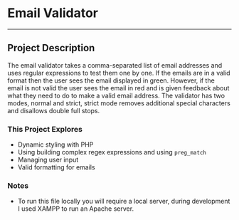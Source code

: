# Email Validator
-----------
## Project Description
The email validator takes a comma-separated list of email addresses and uses regular expressions to test them one by one. If the emails are in a valid format then the user sees the email displayed in green. However, if the email is not valid the user sees the email in red and is given feedback about what they need to do to make a valid email address. The validator has two modes, normal and strict, strict mode removes additional special characters and disallows double full stops. 

### This Project Explores
- Dynamic styling with PHP
- Using building complex regex expressions and using `preg_match`
- Managing user input
- Valid formatting for emails

### Notes
- To run this file locally you will require a local server, during development I used XAMPP to run an Apache server.
